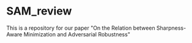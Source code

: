 # SAM_review
This is a repository for our paper "On the Relation between Sharpness-Aware Minimization and Adversarial Robustness"
